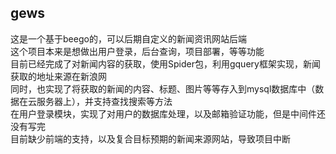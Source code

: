 ## gews
这是一个基于beego的，可以后期自定义的新闻资讯网站后端<br>
这个项目本来是想做出用户登录，后台查询，项目部署，等等功能<br>
目前已经完成了对新闻内容的获取，使用Spider包，利用gquery框架实现，新闻获取的地址来源在新浪网<br>
同时，也实现了将获取的新闻的内容、标题、图片等等存入到mysql数据库中（数据在云服务器上），并支持查找搜索等方法<br>
在用户登录模块，实现了对用户的数据库处理，以及邮箱验证功能，但是中间件还没有写完<br>
目前缺少前端的支持，以及复合目标预期的新闻来源网站，导致项目中断<br>
